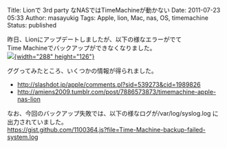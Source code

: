 Title: Lionで 3rd party なNASではTimeMachineが動かない
Date: 2011-07-23 05:33
Author: masayukig
Tags: Apple, lion, Mac, nas, OS, timemachine
Status: published

昨日、Lionにアップデートしましたが、以下の様なエラーがでて  
Time Machineでバックアップができなくなりました。  
[![](https://lh5.googleusercontent.com/-eNFciYAVxnk/Tjr6xhXwX5I/AAAAAAAAg6M/p3ABUDEbpv8/s288/5964468227_f23fe1aabe_o.png){width="288"
height="126"}](https://picasaweb.google.com/lh/photo/4ufmuZEyhHGTyu3bVo7Ysg?feat=embedwebsite)

ググってみたところ、いくつかの情報が得られました。

-   <http://slashdot.jp/apple/comments.pl?sid=539273&cid=1989826>
-   <http://amiens2009.tumblr.com/post/7886573873/timemachine-apple-nas-lion>

なお、今回のバックアップ失敗では、以下の様なログが/var/log/syslog.log
に出力されていました。  
<https://gist.github.com/1100364.js?file=Time-Machine-backup-failed-system.log>
